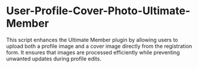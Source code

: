 # User-Profile-Cover-Photo-Ultimate-Member
This script enhances the Ultimate Member plugin by allowing users to upload both a profile image and a cover image directly from the registration form. It ensures that images are processed efficiently while preventing unwanted updates during profile edits.
